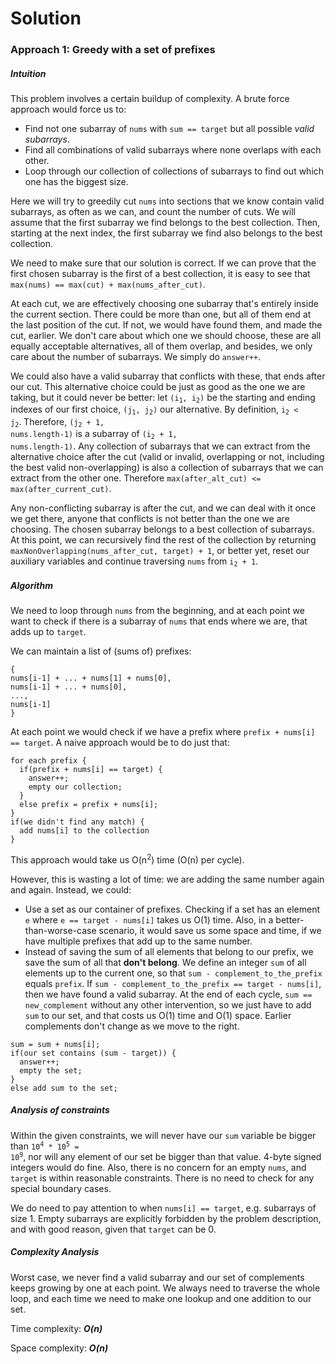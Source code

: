 # Solution
### Approach 1: Greedy with a set of prefixes
##### Intuition

This problem involves a certain buildup of complexity. A brute force approach would force us to:
  - Find not one subarray of `nums` with `sum == target` but all possible *valid subarrays*.
  - Find all combinations of valid subarrays where none overlaps with each other.
  - Loop through our collection of collections of subarrays to find out which one has the biggest size.
  
Here we will try to greedily cut `nums` into sections that we know contain valid subarrays, as often as we can, and count the number of cuts. We will assume that the first subarray we find belongs to the best collection. Then, starting at the next index, the first subarray we find also belongs to the best collection.

We need to make sure that our solution is correct. If we can prove that the first chosen subarray is the first of a best collection, it is easy to see that `max(nums) == max(cut) + max(nums_after_cut)`. 

At each cut, we are effectively choosing one subarray that's entirely inside the current section. There could be more than one, but all of them end at the last position of the cut. If not, we would have found them, and made the cut, earlier. We don't care about which one we should choose, these are all equally acceptable alternatives, all of them overlap, and besides, we only care about the number of subarrays. We simply do `answer++`.

We could also have a valid subarray that conflicts with these, that ends after our cut. This alternative choice could be just as good as the one we are taking, but it could never be better: let <code>(i<sub>1</sub>, i<sub>2</sub>)</code> be the starting and ending indexes of our first choice, <code>(j<sub>1</sub>, j<sub>2</sub>)</code> our alternative. By definition, <code>i<sub>2</sub> < j<sub>2</sub></code>. Therefore, <code>(j<sub>2</sub> + 1, nums.length-1)</code> is a subarray of <code>(i<sub>2</sub> + 1, nums.length-1)</code>. Any collection of subarrays that we can extract from the alternative choice after the cut (valid or invalid, overlapping or not, including the best valid non-overlapping) is also a collection of subarrays that we can extract from the other one. Therefore `max(after_alt_cut) <= max(after_current_cut)`.

Any non-conflicting subarray is after the cut, and we can deal with it once we get there, anyone that conflicts is not better than the one we are choosing. The chosen subarray belongs to a best collection of subarrays. At this point, we can recursively find the rest of the collection by returning `maxNonOverlapping(nums_after_cut, target) + 1`, or better yet, reset our auxiliary variables and continue traversing `nums` from <code>i<sub>2</sub> + 1</code>.
    

##### Algorithm
We need to loop through `nums` from the beginning, and at each point we want to check if there is a subarray of `nums` that ends where we are, that adds up to `target`. 

We can maintain a list of (sums of) prefixes:
```
{
nums[i-1] + ... + nums[1] + nums[0],
nums[i-1] + ... + nums[0],
...,
nums[i-1]
}
```
At each point we would check if we have a prefix where `prefix + nums[i] == target`.
A naive approach would be to do just that:
```
for each prefix {
  if(prefix + nums[i] == target) {
    answer++;
    empty our collection;
  }
  else prefix = prefix + nums[i];
}
if(we didn't find any match) {
  add nums[i] to the collection
}
```

This approach would take us O(n<sup>2</sup>) time (O(n) per cycle).

However, this is wasting a lot of time: we are adding the same number again and again. Instead, we could:
- Use a set as our container of prefixes. Checking if a set has an element `e` where `e == target - nums[i]` takes us O(1) time. Also, in a better-than-worse-case scenario, it would save us some space and time, if we have multiple prefixes that add up to the same number.
- Instead of saving the sum of all elements that belong to our prefix, we save the sum of all that **don't belong**. We define an integer `sum` of all elements up to the current one, so that `sum - complement_to_the_prefix` equals `prefix`. If `sum - complement_to_the_prefix == target - nums[i]`, then we have found a valid subarray. At the end of each cycle, `sum == new_complement` without any other intervention, so we just have to add `sum` to our set, and that costs us O(1) time and O(1) space. Earlier complements don't change as we move to the right.
```
sum = sum + nums[i];
if(our set contains (sum - target)) {
  answer++;
  empty the set;
}
else add sum to the set;
```

##### Analysis of constraints
Within the given constraints, we will never have our `sum` variable be bigger than <code>10<sup>4</sup> * 10<sup>5</sup> = 10<sup>9</sup></code>, nor will any element of our set be bigger than that value. 4-byte signed integers would do fine. Also, there is no concern for an empty `nums`, and `target` is within reasonable constraints. There is no need to check for any special boundary cases.

We do need to pay attention to when `nums[i] == target`, e.g. subarrays of size 1. Empty subarrays are explicitly forbidden by the problem description, and with good reason, given that `target` can be 0.

##### Complexity Analysis
Worst case, we never find a valid subarray and our set of complements keeps growing by one at each point. We always need to traverse the whole loop, and each time we need to make one lookup and one addition to our set.

Time complexity:  ***O(n)***

Space complexity: ***O(n)***
